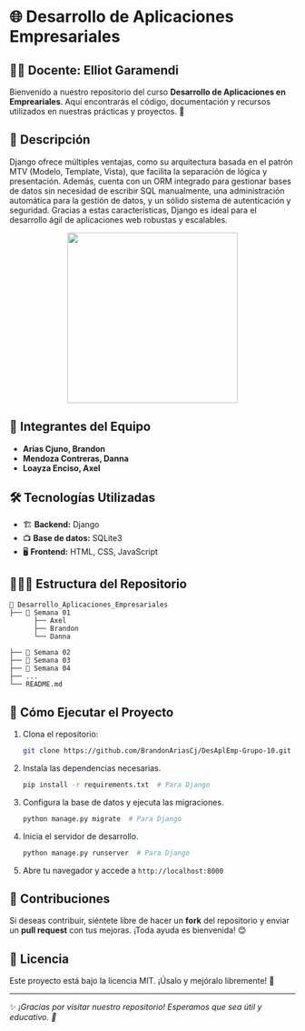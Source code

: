 # 🌐 Desarrollo de Aplicaciones Empresariales

## 🧑‍🏫 Docente: Elliot Garamendi


Bienvenido a nuestro repositorio del curso **Desarrollo de Aplicaciones en Empreariales**. Aquí encontrarás el código, documentación y recursos utilizados en nuestras prácticas y proyectos. 🚀

## 📌 Descripción

Django ofrece múltiples ventajas, como su arquitectura basada en el patrón MTV (Modelo, Template, Vista), que facilita la separación de lógica y presentación. Además, cuenta con un ORM integrado para gestionar bases de datos sin necesidad de escribir SQL manualmente, una administración automática para la gestión de datos, y un sólido sistema de autenticación y seguridad. Gracias a estas características, Django es ideal para el desarrollo ágil de aplicaciones web robustas y escalables.

<p align="center">
  <img src="https://console.kamatera.com/assets/images/os/os_django.png" width="300">
</p>


## 👥 Integrantes del Equipo

- **Arias Cjuno, Brandon**
- **Mendoza Contreras, Danna**
- **Loayza Enciso, Axel**


## 🛠 Tecnologías Utilizadas

- 🏗️ **Backend:** Django
- 📺 **Base de datos:** SQLite3
- 🖥️ **Frontend:** HTML, CSS, JavaScript

## 💂🏽‍♂️ Estructura del Repositorio

```
📎 Desarrollo_Aplicaciones_Empresariales
├── 📂 Semana 01 
      ├── Axel
      ├── Brandon
      └── Danna
      
├── 📂 Semana 02    
├── 📂 Semana 03
├── 📂 Semana 04
├── ...
└── README.md     
```

## 🚀 Cómo Ejecutar el Proyecto

1. Clona el repositorio:
   ```bash
   git clone https://github.com/BrandonAriasCj/DesAplEmp-Grupo-10.git
   ```
2. Instala las dependencias necesarias.
   ```bash
   pip install -r requirements.txt  # Para Django
   ```
3. Configura la base de datos y ejecuta las migraciones.
   ```bash
   python manage.py migrate  # Para Django
   ```
4. Inicia el servidor de desarrollo.
   ```bash
   python manage.py runserver  # Para Django
   ```
5. Abre tu navegador y accede a `http://localhost:8000`

## 📌 Contribuciones

Si deseas contribuir, siéntete libre de hacer un **fork** del repositorio y enviar un **pull request** con tus mejoras. ¡Toda ayuda es bienvenida! 😊

## 📄 Licencia

Este proyecto está bajo la licencia MIT. ¡Úsalo y mejóralo libremente! 📝

---

✨ *¡Gracias por visitar nuestro repositorio! Esperamos que sea útil y educativo. 🚀*

